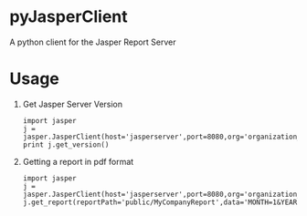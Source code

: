 pyJasperClient
==============

A python client for the Jasper Report Server

Usage
==============

1. Get Jasper Server Version
	```
	import jasper
	j = jasper.JasperClient(host='jasperserver',port=8080,org='organization_1',username='jasperadmin',password='password')
	print j.get_version()
	```

2. Getting a report in pdf format

	```
	import jasper
	j = jasper.JasperClient(host='jasperserver',port=8080,org='organization_1',username='jasperadmin',password='password')
	j.get_report(reportPath='public/MyCompanyReport',data='MONTH=1&YEAR=2014')
	```



